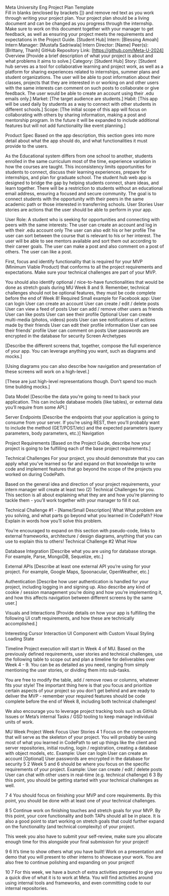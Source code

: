 
Meta University Eng Project Plan Template     
Fill in blanks (enclosed by brackets []) and remove red text as you work through writing your project plan. Your project plan should be a living document and can be changed as you progress through the internship. Make sure to work on this document together with your manager to get feedback, as well as ensuring your project meets the requirements and expectations in the Project Guide.
[Student Hub]
Intern: [Blessing Amoah]
Intern Manager: [Mustafa Sadriwala]
Intern Director: [Name]
Peer(s): [Brittany, Thanh]
GitHub Repository Link: [https://github.com/Meta-U-2024]
Overview
[Provide a brief description of what your project is about and what problems it aims to solve.]
Category: [Student Hub]
Story: [Student hub serves as a tool for collaborative learning and project work, as well as a platform for sharing experiences related to internships, summer plans and student organizations. The user will be able to post information about their classes, projects that they are interested in or working on and other users  with the same interests can comment on such posts to collaborate or give feedback. The user would be able to create an account using their .edu emails only.]
Market: [The target audience are students.]
Habit: [This app will be used daily by students as a way to connect with other students in different schools.]
Scope: [The initial scope of this app will focus on collaborating with others by sharing information, making a post and mentorship program. In the future it will be expanded to include additional features but will not add functionality like event planning.]

Product Spec
Based on the app description, this section goes into more detail about what the app should do, and what functionalities it must provide to the users.

As the Educational system differs from one school to another, students enrolled in the same curriculum most of the time, experience variation in how the courses are taught. This inconsistency limits opportunities for students to connect, discuss their learning experiences, prepare for internships, and plan for graduate school. The student hub web app is designed to bridge the gap by helping students connect, share ideas, and learn together. There will be a restriction to students without an educational email address, ensuring a focused and secure community. The goal is to connect students with the opportunity with their peers in the same academic path or those interested in transferring schools. 
User Stories
User stories are actions that the user should be able to perform in your app.

User Role: A student who is seeking for opportunities and connecting with peers with the same interests: 
The user  can create an account and log in with their .edu account only
The user can also edit his or her profile
The user can sort between the course that is relevant to his or her interest.
The user will be able to see mentors available and sort them out according to their career goals.
The user can make a  post and also comment on a post of others. 
The user can like a post. 


First, focus and identify functionality that is required for your MVP (Minimum Viable Product) that conforms to all the project requirements and expectations. Make sure your technical challenges are part of your MVP.

You should also identify optional / nice-to-have functionalities that would be done as stretch goals during MU Week 8 and 9. Remember, technical challenges should not be optional features, they must be code complete before the end of Week 8!
Required
Small example for Facebook app:
User can login
User can create an account
User can create / edit / delete posts
User can view a feed of posts
User can add / remove other users as friends
User can like posts
User can see their profile
Optional
User can create multi-media (photos, videos) posts
User can see notifications of actions made by their friends
User can edit their profile information
User can see their friends’ profile
User can comment on posts
User passwords are encrypted in the database for security
Screen Archetypes

[Describe the different screens that, together, compose the full experience of your app. You can leverage anything you want, such as diagrams and mocks.]

[Using diagrams you can also describe how navigation and presentation of these screens will work on a high-level.]

[These are just high-level representations though. Don’t spend too much time building mocks.]

Data Model
[Describe the data you’re going to need to back your application. This can include database models (like tables), or external data you’ll require from some API.]

Server Endpoints
[Describe the endpoints that your application is going to consume from your server. If you’re using REST, then you’ll probably want to include the method (GET/POST/etc) and the expected parameters (query parameters, body parameters, etc.)]
Navigation

Project Requirements
[Based on the Project Guide, describe how your project is going to be fulfilling each of the base project requirements.]

Technical Challenges
For your project, you should demonstrate that you can apply what you’ve learned so far and expand on that knowledge to write code and implement features that go beyond the scope of the projects you worked on during CodePath.

Based on the general idea and direction of your project requirements, your intern manager will create at least two (2) Technical Challenges for you. This section is all about explaining what they are and how you’re planning to tackle them - you’ll work together with your manager to fill it out. 

Technical Challenge #1 - [Name/Small Description]
What
What problem are you solving, and what parts go beyond what you learned in CodePath? 
How
Explain in words how you’ll solve this problem. 

You’re encouraged to expand on this section with pseudo-code, links to external frameworks, architecture / design diagrams, anything that you can use to explain this to others!
Technical Challenge #2
What
How

Database Integration
[Describe what you are using for database storage. For example, Parse, MongoDB, Sequelize, etc.]

External APIs
[Describe at least one external API you’re using for your project. For example, Google Maps, Spoonacular, OpenWeather, etc.]

Authentication
[Describe how user authentication is handled for your project, including logging in and signing up. Also describe any kind of cookie / session management you’re doing and how you’re implementing it, and how this affects navigation between different screens by the same user.]

Visuals and Interactions
[Provide details on how your app is fulfilling the following UI craft requirements, and how these are technically accomplished.]

Interesting Cursor Interaction
UI Component with Custom Visual Styling
Loading State

Timeline
Project execution will start in Week 4 of MU. Based on the previously defined requirements, user stories and technical challenges, use the following table to scope out and plan a timeline for deliverables over Week 4 - 9. You can be as detailed as you need, ranging from simply mentioning the user stories, or dividing them into sub-tasks.

You are free to modify the table, add / remove rows or columns, whatever fits your style! The important thing here is that you focus and prioritize certain aspects of your project so you don’t get behind and are ready to deliver the MVP - remember your required features should be code complete before the end of Week 8, including both technical challenges!

We also encourage you to leverage project tracking tools such as GitHub Issues or Meta’s internal Tasks / GSD tooling to keep manage individual units of work.

MU Week
Project Week
Focus
User Stories
4
1
Focus on the components that will serve as the skeleton of your project. You will probably be using most of what you learned in CodePath to set up things like the client and server repositories, initial routing, login / registration, creating a database with object models, etc.
Example:
User can login
User can create an account
[Optional] User passwords are encrypted in the database for security
5
2
Week 5 and 6 should be where you focus on the specific requirements of your project.
Example:
User can create / edit / delete posts
User can chat with other users in real-time (e.g. technical challenge)
6
3
By this point, you should be getting started with your technical challenges as well.


7
4
You should focus on finishing your MVP and core requirements. By this point, you should be done with at least one of your technical challenges.


8
5
Continue work on finishing touches and stretch goals for your MVP. By this point, your core functionality and both TAPs should all be in place. It is also a good point to start working on stretch goals that could further expand on the functionality (and technical complexity) of your project.

This week you also have to submit your self-review, make sure you allocate enough time for this alongside your final submission for your project!


9
6
It’s time to show others what you have built! Work on a presentation and demo that you will present to other interns to showcase your work. You are also free to continue polishing and expanding on your project!


10
7
For this week, we have a bunch of extra activities prepared to give you a quick dive of what it is to work at Meta. You will find activities around using internal tools and frameworks, and even committing code to our internal repositories.




